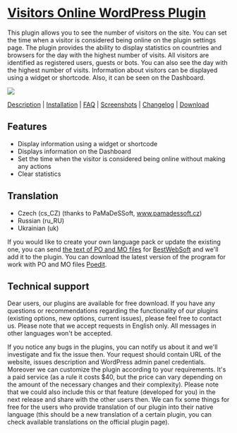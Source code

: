 <a href="http://bestwebsoft.com/products/visitors-online/" target=_blank>Visitors Online WordPress Plugin</a>
========================

This plugin allows you to see the number of visitors on the site. You can set the time when a visitor is considered being online on the plugin settings page. The plugin provides the ability to display statistics on countries and browsers for the day with the highest number of visits. 
All visitors are identified as registered users, guests or bots. You can also see the day with the highest number of visits. Information about visitors can be displayed using a widget or shortcode. Also, it can be seen on the Dashboard.

<img src="http://bestwebsoft.com/wp-content/uploads/2015/05/visitors-online-banner-website.jpg" />

<a href="http://bestwebsoft.com/products/visitors-online/description/" target=_blank>Description</a> | 
<a href="http://bestwebsoft.com/products/visitors-online/installation/" target=_blank>Installation</a> | 
<a href="http://bestwebsoft.com/products/visitors-online/faq/" target=_blank>FAQ</a> | 
<a href="http://bestwebsoft.com/products/visitors-online/screenshots/" target=_blank>Screenshots</a> | 
<a href="http://bestwebsoft.com/products/visitors-online/changelog/" target=_blank>Changelog</a> | 
<a href="http://bestwebsoft.com/products/visitors-online/download/" target=_blank>Download</a>


Features
-----------------------------
* Display information using a widget or shortcode
* Displays information on the Dashboard
* Set the time when the visitor is considered being online without making any actions
* Clear statistics


Translation
-----------------------------
* Czech (cs_CZ) (thanks to PaMaDeSSoft, www.pamadessoft.cz)
* Russian (ru_RU)
* Ukrainian (uk)

If you would like to create your own language pack or update the existing one, you can send <a href="http://codex.wordpress.org/Translating_WordPress" target="_blank">the text of PO and MO files</a> for <a href="http://support.bestwebsoft.com" target="_blank">BestWebSoft</a> and we'll add it to the plugin. You can download the latest version of the program for work with PO and MO files <a href="http://www.poedit.net/download.php" target="_blank">Poedit</a>.


Technical support
-----------------------------
Dear users, our plugins are available for free download. If you have any questions or recommendations regarding the functionality of our plugins (existing options, new options, current issues), please feel free to contact us. Please note that we accept requests in English only. All messages in other languages won't be accepted.

If you notice any bugs in the plugins, you can notify us about it and we'll investigate and fix the issue then. Your request should contain URL of the website, issues description and WordPress admin panel credentials.
Moreover we can customize the plugin according to your requirements. It's a paid service (as a rule it costs $40, but the price can vary depending on the amount of the necessary changes and their complexity). Please note that we could also include this or that feature (developed for you) in the next release and share with the other users then.
We can fix some things for free for the users who provide translation of our plugin into their native language (this should be a new translation of a certain plugin, you can check available translations on the official plugin page).